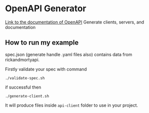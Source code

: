 
# OpenAPI Generator

[Link to the documentation of OpenAPI](https://openapi-generator.tech/)
Generate clients, servers, and documentation

## How to run my example

spec.json (generate handle .yaml files also) contains data from rickandmortyapi. 

Firstly validate your spec with command

    ./validate-spec.sh
if successful then

    ./generate-client.sh
It will produce files inside `api-client` folder to use in your project.
